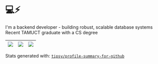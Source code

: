 # 💻⚡

I'm a backend developer - building robust, scalable database systems
Recent TAMUCT graduate with a CS degree

|![](https://github-profile-summary-cards.vercel.app/api/cards/stats?username=woodmtaylor&theme=dracula)|![](https://github-profile-summary-cards.vercel.app/api/cards/repos-per-language?username=woodmtaylor&theme=dracula)|![](https://github-profile-summary-cards.vercel.app/api/cards/most-commit-language?username=woodmtaylor&theme=dracula)|
|-----|------|------|

Stats generated with: [`tipsy/profile-summary-for-github`](https://github.com/tipsy/profile-summary-for-github)
